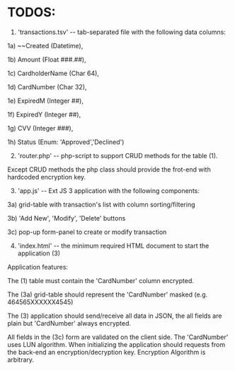 # TODOS:

1. 'transactions.tsv' -- tab-separated file with the following data columns:

  1a) ~~Created (Datetime),

  1b) Amount (Float ###.##),

  1c) CardholderName (Char 64),

  1d) CardNumber (Char 32),

  1e) ExpiredM (Integer ##),

  1f) ExpiredY (Integer ##),

  1g) CVV (Integer ###),

  1h) Status (Enum: 'Approved','Declined')

2. 'router.php' -- php-script to support CRUD methods for the table (1).

  Except CRUD methods the php class should provide the frot-end with hardcoded encryption key.

3. 'app.js' -- Ext JS 3 application with the following components:

  3a) grid-table with transaction's list with column sorting/filtering

  3b) 'Add New', 'Modify', 'Delete' buttons

  3c) pop-up form-panel to create or modify transaction

4. 'index.html' -- the minimum required HTML document to start the application (3)
 
Application features:

The (1) table must contain the 'CardNumber' column encrypted.

The (3a) grid-table should represent the 'CardNumber' masked (e.g. 464565XXXXXX4545)

The (3) application should send/receive all data in JSON, the all fields are plain but 'CardNumber' always encrypted.

All fields in the (3c) form are validated on the client side. The 'CardNumber' uses LUN algorithm.
When initializing the application should requests from the back-end an encryption/decryption key.
Encryption Algorithm is arbitrary.
